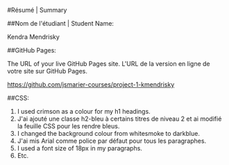 #Résumé | Summary

##Nom de l'étudiant | Student Name:

Kendra Mendrisky

##GitHub Pages:

The URL of your live GitHub Pages site. L'URL de la version en ligne de votre site sur GitHub Pages.

https://github.com/jsmarier-courses/project-1-kmendrisky

##CSS:

1. I used crimson as a colour for my h1 headings.
2. J'ai ajouté une classe h2-bleu à certains titres de niveau 2 et ai modifié la feuille CSS pour les rendre bleus.
3. I changed the background colour from whitesmoke to darkblue.
4. J'ai mis Arial comme police par défaut pour tous les paragraphes.
5. I used a font size of 18px in my paragraphs.
6. Etc.

